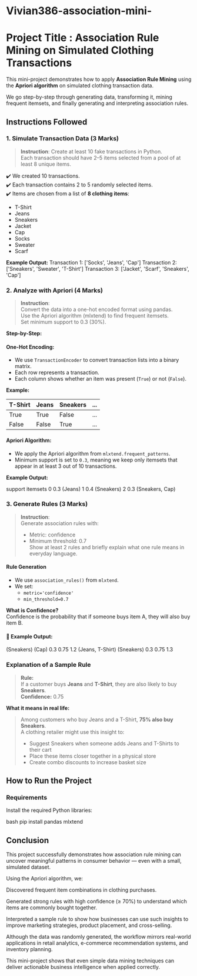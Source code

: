 # Vivian386-association-mini-

# Project Title : Association Rule Mining on Simulated Clothing Transactions

This mini-project demonstrates how to apply **Association Rule Mining** using the **Apriori algorithm** on simulated clothing transaction data.

We go step-by-step through generating data, transforming it, mining frequent itemsets, and finally generating and interpreting association rules.



##  Instructions Followed

###  1. Simulate Transaction Data (3 Marks)

> **Instruction**: Create at least 10 fake transactions in Python.  
> Each transaction should have 2–5 items selected from a pool of at least 8 unique items.

✔️ We created 10 transactions.  
✔️ Each transaction contains 2 to 5 randomly selected items.  
✔️ Items are chosen from a list of **8 clothing items**:
- T-Shirt
- Jeans
- Sneakers
- Jacket
- Cap
- Socks
- Sweater
- Scarf

**Example Output:**
Transaction 1: ['Socks', 'Jeans', 'Cap']
Transaction 2: ['Sneakers', 'Sweater', 'T-Shirt']
Transaction 3: ['Jacket', 'Scarf', 'Sneakers', 'Cap']




###  2. Analyze with Apriori (4 Marks)

> **Instruction**:  
> Convert the data into a one-hot encoded format using pandas.  
> Use the Apriori algorithm (mlxtend) to find frequent itemsets.  
> Set minimum support to 0.3 (30%).

**Step-by-Step:**

####  One-Hot Encoding:

- We use `TransactionEncoder` to convert transaction lists into a binary matrix.
- Each row represents a transaction.
- Each column shows whether an item was present (`True`) or not (`False`).

**Example:**

| T-Shirt | Jeans | Sneakers | ... |
|--------|-------|----------|------|
| True   | True  | False    | ... |
| False  | False | True     | ... |

####  Apriori Algorithm:

- We apply the Apriori algorithm from `mlxtend.frequent_patterns`.
- Minimum support is set to `0.3`, meaning we keep only itemsets that appear in at least 3 out of 10 transactions.

**Example Output:**

support itemsets
0 0.3 (Jeans)
1 0.4 (Sneakers)
2 0.3 (Sneakers, Cap)




### 3. Generate Rules (3 Marks)

> **Instruction**:  
> Generate association rules with:
> - Metric: confidence  
> - Minimum threshold: 0.7  
> Show at least 2 rules and briefly explain what one rule means in everyday language.

#### Rule Generation

- We use `association_rules()` from `mlxtend`.
- We set:
  - `metric='confidence'`
  - `min_threshold=0.7`

**What is Confidence?**  
Confidence is the probability that if someone buys item A, they will also buy item B.

#### 🔹 Example Output:

(Sneakers) (Cap) 0.3 0.75 1.2
(Jeans, T-Shirt) (Sneakers) 0.3 0.75 1.3



### Explanation of a Sample Rule

> **Rule:**  
> If a customer buys **Jeans** and **T-Shirt**, they are also likely to buy **Sneakers**.  
> **Confidence:** 0.75

**What it means in real life:**

> Among customers who buy Jeans and a T-Shirt, **75% also buy Sneakers**.  
> A clothing retailer might use this insight to:
> - Suggest Sneakers when someone adds Jeans and T-Shirts to their cart
> - Place these items closer together in a physical store
> - Create combo discounts to increase basket size



##  How to Run the Project

###  Requirements

Install the required Python libraries:

bash
pip install pandas mlxtend


## Conclusion
This project successfully demonstrates how association rule mining can uncover meaningful patterns in consumer behavior — even with a small, simulated dataset.

Using the Apriori algorithm, we:

Discovered frequent item combinations in clothing purchases.

Generated strong rules with high confidence (≥ 70%) to understand which items are commonly bought together.

Interpreted a sample rule to show how businesses can use such insights to improve marketing strategies, product placement, and cross-selling.

Although the data was randomly generated, the workflow mirrors real-world applications in retail analytics, e-commerce recommendation systems, and inventory planning.

This mini-project shows that even simple data mining techniques can deliver actionable business intelligence when applied correctly.



